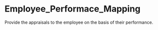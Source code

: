 # Employee_Performace_Mapping
Provide the appraisals to the employee on the basis of their performance.
